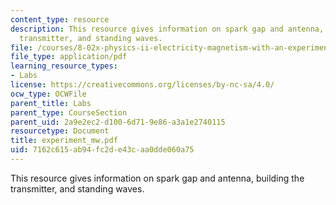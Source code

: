 ```yaml
---
content_type: resource
description: This resource gives information on spark gap and antenna, building the
  transmitter, and standing waves.
file: /courses/8-02x-physics-ii-electricity-magnetism-with-an-experimental-focus-spring-2005/7162c615ab94fc2de43caa0dde060a75_experiment_mw.pdf
file_type: application/pdf
learning_resource_types:
- Labs
license: https://creativecommons.org/licenses/by-nc-sa/4.0/
ocw_type: OCWFile
parent_title: Labs
parent_type: CourseSection
parent_uid: 2a9e2ec2-d100-6d71-9e86-a3a1e2740115
resourcetype: Document
title: experiment_mw.pdf
uid: 7162c615-ab94-fc2d-e43c-aa0dde060a75
---
```

This resource gives information on spark gap and antenna, building the transmitter, and standing waves.